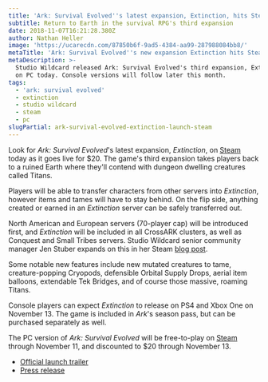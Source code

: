 ```yaml
---
title: 'Ark: Survival Evolved''s latest expansion, Extinction, hits Steam today'
subtitle: Return to Earth in the survival RPG's third expansion
date: 2018-11-07T16:21:28.380Z
author: Nathan Heller
image: 'https://ucarecdn.com/87850b6f-9ad5-4384-aa99-287988084bb8/'
metaTitle: 'Ark: Survival Evolved''s new expansion Extinction hits Steam'
metaDescription: >-
  Studio Wildcard released Ark: Survival Evolved's third expansion, Extinction,
  on PC today. Console versions will follow later this month.
tags:
  - 'ark: survival evolved'
  - extinction
  - studio wildcard
  - steam
  - pc
slugPartial: ark-survival-evolved-extinction-launch-steam
---
```

Look for _Ark: Survival Evolved_'s latest expansion, _Extinction_, on [Steam](https://store.steampowered.com/app/887380/ARK_Extinction__Expansion_Pack/) today as it goes live for $20. The game's third expansion takes players back to a ruined Earth where they'll contend with dungeon dwelling creatures called Titans.

Players will be able to transfer characters from other servers into _Extinction_, however items and tames will have to stay behind. On the flip side, anything created or earned in an _Extinction_ server can be safely transferred out.

North American and European servers (70-player cap) will be introduced first, and _Extinction_ will be included in all CrossARK clusters, as well as Conquest and Small Tribes servers. Studio Wildcard senior community manager Jen Stuber expands on this in her Steam [blog post](https://steamcommunity.com/games/346110/announcements/detail/2748779427398883732).

Some notable new features include new mutated creatures to tame, creature-popping Cryopods, defensible Orbital Supply Drops, aerial item balloons, extendable Tek Bridges, and of course those massive, roaming Titans.

Console players can expect _Extinction_ to release on PS4 and Xbox One on November 13. The game is included in _Ark_'s season pass, but can be purchased separately as well.

The PC version of _Ark: Survival Evolved_ will be free-to-play on [Steam](https://store.steampowered.com/app/346110/ARK_Survival_Evolved/) through November 11, and discounted to $20 through November 13. 

* [Official launch trailer](https://youtu.be/uOH-IOA9qq0)
* [Press release](http://www.gamasutra.com/view/pressreleases/330115/THE_EPIC_JOURNEY_OF_ARK_SURVIVAL_EVOLVED_CULMINATES_IN_EXTINCTION_AS_EXPANSION_PACK_LAUNCHES_WORLDWIDE_TODAY_ON_STEAM.php)
